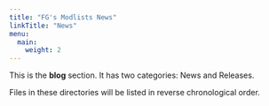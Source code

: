 ```yaml
---
title: "FG's Modlists News"
linkTitle: "News"
menu:
  main:
    weight: 2
---
```



This is the **blog** section. It has two categories: News and Releases.

Files in these directories will be listed in reverse chronological order.

